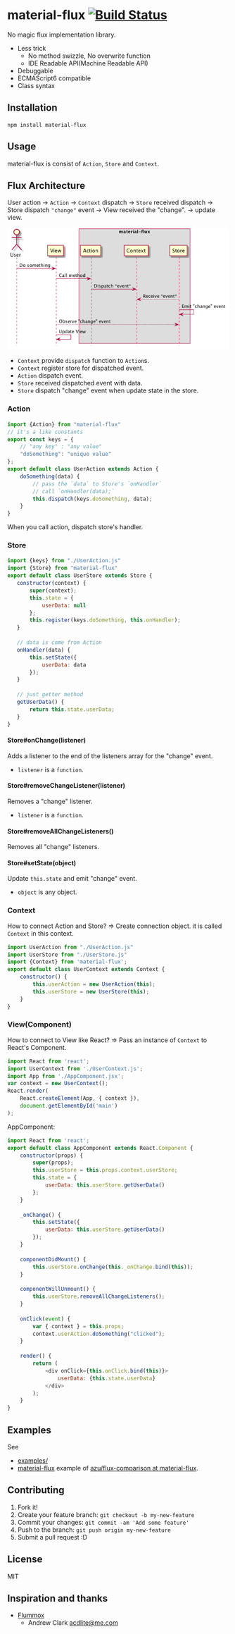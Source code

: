 # material-flux [![Build Status](https://travis-ci.org/azu/material-flux.svg?branch=master)](https://travis-ci.org/azu/material-flux)

No magic flux implementation library.

- Less trick
    - No method swizzle, No overwrite function
    - IDE Readable API(Machine Readable API)
- Debuggable
- ECMAScript6 compatible
- Class syntax

## Installation

    npm install material-flux

## Usage

material-flux is consist of `Action`, `Store` and `Context`.

## Flux Architecture

User action -> `Action` -> `Context` dispatch -> `Store` received dispatch
-> Store dispatch `"change"` event -> View received the "change". -> update view.

![flow image](docs/figures/material-flux.png)

- `Context` provide `dispatch` function to `Action`s.
- `Context` register store for dispatched event.
- `Action` dispatch event.
- `Store` received dispatched event with data.
- `Store` dispatch "change" event when update state in the store.

### Action

```js
import {Action} from "material-flux"
// it's a like constants
export const keys = {
    // "any key" : "any value"
    "doSomething": "unique value"
};
export default class UserAction extends Action {
    doSomething(data) {
        // pass the `data` to Store's `onHandler`
        // call `onHandler(data);`
        this.dispatch(keys.doSomething, data);
    }
}
```

When you call action, dispatch store's handler.

### Store

```js
import {keys} from "./UserAction.js"
import {Store} from "material-flux"
export default class UserStore extends Store {
   constructor(context) {
       super(context);
       this.state = {
           userData: null
       };
       this.register(keys.doSomething, this.onHandler);
   }

   // data is come from Action
   onHandler(data) {
       this.setState({
           userData: data
       });
   }

   // just getter method
   getUserData() {
       return this.state.userData;
   }
}
```

#### Store#onChange(listener)

Adds a listener to the end of the listeners array for the "change" event. 

- `listener` is a `function`.

#### Store#removeChangeListener(listener)

Removes a "change" listener.

- `listener` is a `function`.

#### Store#removeAllChangeListeners()

Removes all "change" listeners.

#### Store#setState(object)

Update `this.state` and emit "change" event.

- `object` is any object.


### Context

How to connect Action and Store?
=> Create connection object. it is called `Context` in this context.

```js
import UserAction from "./UserAction.js"
import UserStore from "./UserStore.js"
import {Context} from 'material-flux';
export default class UserContext extends Context {
    constructor() {
        this.userAction = new UserAction(this);
        this.userStore = new UserStore(this);
    }
}
```

### View(Component)

How to connect to View like React?
=> Pass an instance of `Context` to React's Component.

```js
import React from 'react';
import UserContext from './UserContext.js';
import App from './AppComponent.jsx';
var context = new UserContext();
React.render(
    React.createElement(App, { context }),
    document.getElementById('main')
);
```

AppComponent:

```js
import React from 'react';
export default class AppComponent extends React.Component {
    constructor(props) {
        super(props);
        this.userStore = this.props.context.userStore;
        this.state = {
            userData: this.userStore.getUserData()
        };
    }

    _onChange() {
        this.setState({
            userData: this.userStore.getUserData()
        });
    }

    componentDidMount() {
        this.userStore.onChange(this._onChange.bind(this));
    }

    componentWillUnmount() {
        this.userStore.removeAllChangeListeners();
    }

    onClick(event) {
        var { context } = this.props;
        context.userAction.doSomething("clicked");
    }

    render() {
        return (
            <div onClick={this.onClick.bind(this)}>
                userData: {this.state.userData}
            </div>
        );
    }
}
```

## Examples

See 

- [examples/](examples/)
- [material-flux](https://github.com/voronianski/flux-comparison/tree/master/material-flux "material-flux") example of [azu/flux-comparison at material-flux](https://github.com/azu/flux-comparison/tree/material-flux "azu/flux-comparison at material-flux").

## Contributing

1. Fork it!
2. Create your feature branch: `git checkout -b my-new-feature`
3. Commit your changes: `git commit -am 'Add some feature'`
4. Push to the branch: `git push origin my-new-feature`
5. Submit a pull request :D

## License

MIT

## Inspiration and thanks

- [Flummox](https://github.com/acdlite/flummox/ "Flummox")
    - Andrew Clark <acdlite@me.com>
